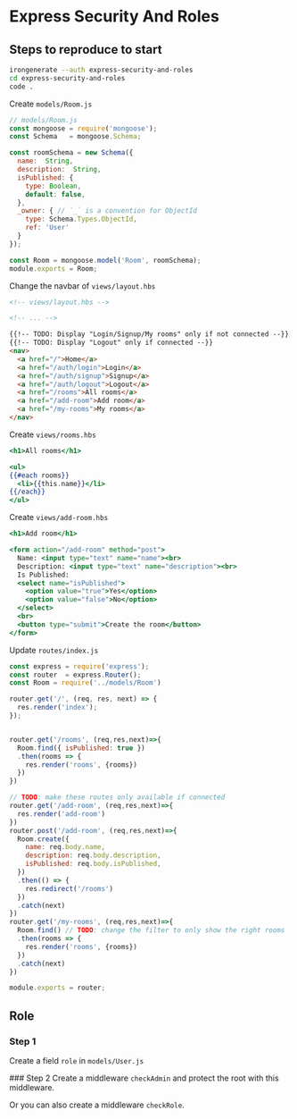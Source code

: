 # Express Security And Roles

## Steps to reproduce to start

```sh
irongenerate --auth express-security-and-roles
cd express-security-and-roles
code .
```

Create `models/Room.js` 
```js
// models/Room.js
const mongoose = require('mongoose');
const Schema   = mongoose.Schema;

const roomSchema = new Schema({
  name:  String,
  description:  String,
  isPublished: { 
    type: Boolean,
    default: false,
  },
  _owner: { // `_` is a convention for ObjectId
    type: Schema.Types.ObjectId, 
    ref: 'User'
  }
});

const Room = mongoose.model('Room', roomSchema);
module.exports = Room;
```

Change the navbar of `views/layout.hbs` 
```html
<!-- views/layout.hbs -->

<!-- ... -->

{{!-- TODO: Display "Login/Signup/My rooms" only if not connected --}}
{{!-- TODO: Display "Logout" only if connected --}}
<nav>
  <a href="/">Home</a>
  <a href="/auth/login">Login</a>
  <a href="/auth/signup">Signup</a>
  <a href="/auth/logout">Logout</a>
  <a href="/rooms">All rooms</a>
  <a href="/add-room">Add room</a>
  <a href="/my-rooms">My rooms</a>
</nav>
```

Create `views/rooms.hbs`
```hbs
<h1>All rooms</h1>

<ul>
{{#each rooms}}
  <li>{{this.name}}</li>
{{/each}}
</ul>
```

Create `views/add-room.hbs`
```hbs
<h1>Add room</h1>

<form action="/add-room" method="post">
  Name: <input type="text" name="name"><br>
  Description: <input type="text" name="description"><br>
  Is Published: 
  <select name="isPublished">
    <option value="true">Yes</option>
    <option value="false">No</option>
  </select>
  <br>
  <button type="submit">Create the room</button>
</form>
```

Update `routes/index.js`
```js
const express = require('express');
const router  = express.Router();
const Room = require('../models/Room')

router.get('/', (req, res, next) => {
  res.render('index');
});


router.get('/rooms', (req,res,next)=>{
  Room.find({ isPublished: true })
  .then(rooms => {
    res.render('rooms', {rooms})
  })
})

// TODO: make these routes only available if connected 
router.get('/add-room', (req,res,next)=>{
  res.render('add-room')
})
router.post('/add-room', (req,res,next)=>{
  Room.create({
    name: req.body.name,
    description: req.body.description,
    isPublished: req.body.isPublished,
  })
  .then(() => {
    res.redirect('/rooms')
  })
  .catch(next)
})
router.get('/my-rooms', (req,res,next)=>{
  Room.find() // TODO: change the filter to only show the right rooms
  .then(rooms => {
    res.render('rooms', {rooms})
  })
  .catch(next)
})

module.exports = router;

```


## Role

### Step 1
Create a field `role` in `models/User.js`

### Step 2
Create a middleware `checkAdmin` and protect the root with this middleware.

Or you can also create a middleware `checkRole`.
